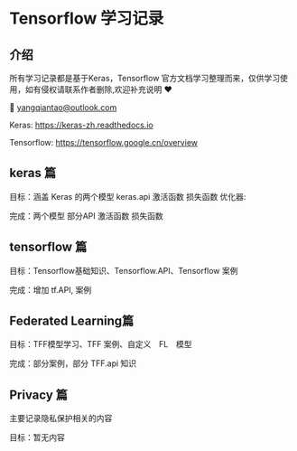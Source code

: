 # Tensorflow 学习记录

## 介绍
所有学习记录都是基于Keras，Tensorflow 官方文档学习整理而来，仅供学习使用，如有侵权请联系作者删除,欢迎补充说明 ❤️

📧 yangqiantao@outlook.com

Keras: https://keras-zh.readthedocs.io

Tensorflow: https://tensorflow.google.cn/overview

## keras 篇
目标：涵盖 Keras 的两个模型 keras.api 激活函数 损失函数 优化器:

完成：两个模型 部分API 激活函数 损失函数

## tensorflow 篇
目标：Tensorflow基础知识、Tensorflow.API、Tensorflow 案例 

完成：增加 tf.API, 案例

## Federated Learning篇  
目标：TFF模型学习、TFF 案例、自定义　FL　模型

完成：部分案例，部分 TFF.api 知识

## Privacy 篇
主要记录隐私保护相关的内容

目标：暂无内容